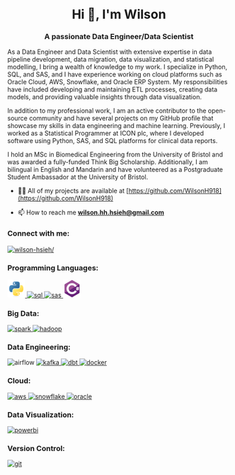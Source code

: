 <h1 align="center">Hi 👋, I'm Wilson</h1>
<h3 align="center">A passionate Data Engineer/Data Scientist</h3>

As a Data Engineer and Data Scientist with extensive expertise in data pipeline development, data migration, data visualization, and statistical modelling, I bring a wealth of knowledge to my work. I specialize in Python, SQL, and SAS, and I have experience working on cloud platforms such as Oracle Cloud, AWS, Snowflake, and Oracle ERP System. My responsibilities have included developing and maintaining ETL processes, creating data models, and providing valuable insights through data visualization.  

In addition to my professional work, I am an active contributor to the open-source community and have several projects on my GitHub profile that showcase my skills in data engineering and machine learning. Previously, I worked as a Statistical Programmer at ICON plc, where I developed software using Python, SAS, and SQL platforms for clinical data reports.  

I hold an MSc in Biomedical Engineering from the University of Bristol and was awarded a fully-funded Think Big Scholarship. Additionally, I am bilingual in English and Mandarin and have volunteered as a Postgraduate Student Ambassador at the University of Bristol.  

- 👨‍💻 All of my projects are available at [https://github.com/WilsonH918](https://github.com/WilsonH918)  

- 📫 How to reach me **wilson.hh.hsieh@gmail.com**

<h3 align="left">Connect with me:</h3>
<p align="left">
<a href="https://linkedin.com/in/wilson-hsieh/" target="blank"><img align="center" src="https://raw.githubusercontent.com/rahuldkjain/github-profile-readme-generator/master/src/images/icons/Social/linked-in-alt.svg" alt="wilson-hsieh/" height="30" width="40" /></a>
</p>

<h3 align="left">Programming Languages:</h3>
<p align="left"> 
<a href="https://www.python.org" target="_blank" rel="noreferrer"> <img src="https://raw.githubusercontent.com/devicons/devicon/master/icons/python/python-original.svg" alt="python" width="40" height="40"/> </a> 
<a href="https://www.w3schools.com/sql/" target="_blank" rel="noreferrer"> <img src="https://www.svgrepo.com/show/303229/microsoft-sql-server-logo.svg" alt="sql" width="40" height="40"/> </a> 
<a href="https://www.sas.com/" target="_blank" rel="noreferrer"> <img src="https://www.vectorlogo.zone/logos/sas/sas-icon.svg" alt="sas" width="40" height="40"/> </a> 
<a href="https://docs.microsoft.com/en-us/dotnet/csharp/" target="_blank" rel="noreferrer"> <img src="https://raw.githubusercontent.com/devicons/devicon/master/icons/csharp/csharp-original.svg" alt="csharp" width="40" height="40"/> </a> 
</p>

<h3 align="left">Big Data:</h3>
<p align="left"> 
<a href="https://spark.apache.org/" target="_blank" rel="noreferrer"> <img src="https://www.vectorlogo.zone/logos/apache_spark/apache_spark-icon.svg" alt="spark" width="40" height="40"/> </a> 
<a href="https://hadoop.apache.org/" target="_blank" rel="noreferrer"> <img src="https://www.vectorlogo.zone/logos/apache_hadoop/apache_hadoop-icon.svg" alt="hadoop" width="40" height="40"/> </a> 
</p>

<h3 align="left">Data Engineering:</h3>
<p align="left"> 
<img src="![image](https://user-images.githubusercontent.com/117455557/235686188-4b43d944-db38-4d2f-82cd-523e0aade1c6.png)" alt="airflow" width="40" height="40"/>
<a href="https://kafka.apache.org/" target="_blank" rel="noreferrer"> <img src="https://www.vectorlogo.zone/logos/apache_kafka/apache_kafka-icon.svg" alt="kafka" width="40" height="40"/> </a> 
<a href="https://www.getdbt.com/" target="_blank" rel="noreferrer"> <img src="https://www.vectorlogo.zone/logos/getdbt/getdbt-icon.svg" alt="dbt" width="40" height="40"/> </a> 
<a href="https://www.docker.com/" target="_blank" rel="noreferrer"> <img src="https://www.vectorlogo.zone/logos/docker/docker-icon.svg" alt="docker" width="40" height="40"/> </a> 
</p>

<h3 align="left">Cloud:</h3>
<p align="left"> 
<a href="https://aws.amazon.com/" target="_blank" rel="noreferrer"> <img src="https://www.vectorlogo.zone/logos/amazon_aws/amazon_aws-icon.svg" alt="aws" width="40" height="40"/> </a> 
<a href="https://www.snowflake.com/" target="_blank" rel="noreferrer"> <img src="https://www.vectorlogo.zone/logos/snowflake/snowflake-icon.svg" alt="snowflake" width="40" height="40"/> </a> 
<a href="https://www.oracle.com/cloud/" target="_blank" rel="noreferrer"> <img src="https://www.vectorlogo.zone/logos/oracle/oracle-icon.svg" alt="oracle" width="40" height="40"/> </a> 
</p>

<h3 align="left">Data Visualization:</h3>
<p align="left"> 
<a href="https://powerbi.microsoft.com/" target="_blank" rel="noreferrer"> <img src="https://www.vectorlogo.zone/logos/microsoft_powerbi/microsoft_powerbi-icon.svg" alt="powerbi" width="40" height="40"/> </a> 
</p>

<h3 align="left">Version Control:</h3>
<p align="left"> 
<a href="https://git-scm.com/" target="_blank" rel="noreferrer"> <img src="https://www.vectorlogo.zone/logos/git-scm/git-scm-icon.svg" alt="git" width="40" height="40"/> </a> 
</p>


